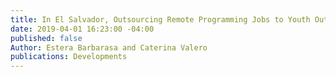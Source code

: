 ```yaml
---
title: In El Salvador, Outsourcing Remote Programming Jobs to Youth Outside the Capital
date: 2019-04-01 16:23:00 -04:00
published: false
Author: Estera Barbarasa and Caterina Valero
publications: Developments
---
```


